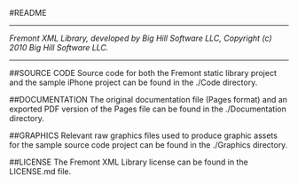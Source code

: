 #README

***

*Fremont XML Library, developed by Big Hill Software LLC, Copyright (c) 2010 Big Hill Software LLC.*

***

##SOURCE CODE
Source code for both the Fremont static library project and the sample iPhone project can be found in the ./Code directory.

##DOCUMENTATION
The original documentation file (Pages format) and an exported PDF version of the Pages file can be found in the ./Documentation directory.

##GRAPHICS
Relevant raw graphics files used to produce graphic assets for the sample source code project can be found in the ./Graphics directory.

##LICENSE
The Fremont XML Library license can be found in the LICENSE.md file.


